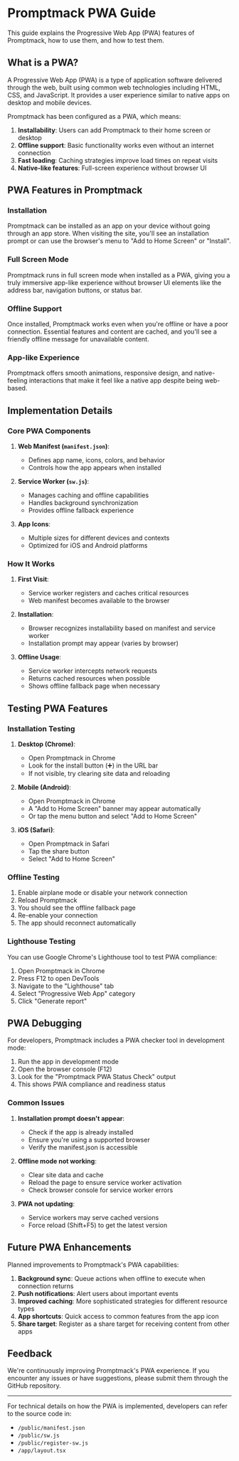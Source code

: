 # Promptmack PWA Guide

This guide explains the Progressive Web App (PWA) features of Promptmack, how to use them, and how to test them.

## What is a PWA?

A Progressive Web App (PWA) is a type of application software delivered through the web, built using common web technologies including HTML, CSS, and JavaScript. It provides a user experience similar to native apps on desktop and mobile devices.

Promptmack has been configured as a PWA, which means:

1. **Installability**: Users can add Promptmack to their home screen or desktop
2. **Offline support**: Basic functionality works even without an internet connection
3. **Fast loading**: Caching strategies improve load times on repeat visits
4. **Native-like features**: Full-screen experience without browser UI

## PWA Features in Promptmack

### Installation
Promptmack can be installed as an app on your device without going through an app store. When visiting the site, you'll see an installation prompt or can use the browser's menu to "Add to Home Screen" or "Install".

### Full Screen Mode
Promptmack runs in full screen mode when installed as a PWA, giving you a truly immersive app-like experience without browser UI elements like the address bar, navigation buttons, or status bar.

### Offline Support
Once installed, Promptmack works even when you're offline or have a poor connection. Essential features and content are cached, and you'll see a friendly offline message for unavailable content.

### App-like Experience
Promptmack offers smooth animations, responsive design, and native-feeling interactions that make it feel like a native app despite being web-based.

## Implementation Details

### Core PWA Components

1. **Web Manifest (`manifest.json`)**:
   - Defines app name, icons, colors, and behavior
   - Controls how the app appears when installed

2. **Service Worker (`sw.js`)**:
   - Manages caching and offline capabilities
   - Handles background synchronization
   - Provides offline fallback experience

3. **App Icons**:
   - Multiple sizes for different devices and contexts
   - Optimized for iOS and Android platforms

### How It Works

1. **First Visit**:
   - Service worker registers and caches critical resources
   - Web manifest becomes available to the browser

2. **Installation**:
   - Browser recognizes installability based on manifest and service worker
   - Installation prompt may appear (varies by browser)

3. **Offline Usage**:
   - Service worker intercepts network requests
   - Returns cached resources when possible
   - Shows offline fallback page when necessary

## Testing PWA Features

### Installation Testing

1. **Desktop (Chrome)**:
   - Open Promptmack in Chrome
   - Look for the install button (➕) in the URL bar
   - If not visible, try clearing site data and reloading

2. **Mobile (Android)**:
   - Open Promptmack in Chrome
   - A "Add to Home Screen" banner may appear automatically
   - Or tap the menu button and select "Add to Home Screen"

3. **iOS (Safari)**:
   - Open Promptmack in Safari
   - Tap the share button
   - Select "Add to Home Screen"

### Offline Testing

1. Enable airplane mode or disable your network connection
2. Reload Promptmack
3. You should see the offline fallback page
4. Re-enable your connection
5. The app should reconnect automatically

### Lighthouse Testing

You can use Google Chrome's Lighthouse tool to test PWA compliance:

1. Open Promptmack in Chrome
2. Press F12 to open DevTools
3. Navigate to the "Lighthouse" tab
4. Select "Progressive Web App" category
5. Click "Generate report"

## PWA Debugging

For developers, Promptmack includes a PWA checker tool in development mode:

1. Run the app in development mode
2. Open the browser console (F12)
3. Look for the "Promptmack PWA Status Check" output
4. This shows PWA compliance and readiness status

### Common Issues

1. **Installation prompt doesn't appear**:
   - Check if the app is already installed
   - Ensure you're using a supported browser
   - Verify the manifest.json is accessible

2. **Offline mode not working**:
   - Clear site data and cache
   - Reload the page to ensure service worker activation
   - Check browser console for service worker errors

3. **PWA not updating**:
   - Service workers may serve cached versions
   - Force reload (Shift+F5) to get the latest version

## Future PWA Enhancements

Planned improvements to Promptmack's PWA capabilities:

1. **Background sync**: Queue actions when offline to execute when connection returns
2. **Push notifications**: Alert users about important events
3. **Improved caching**: More sophisticated strategies for different resource types
4. **App shortcuts**: Quick access to common features from the app icon
5. **Share target**: Register as a share target for receiving content from other apps

## Feedback

We're continuously improving Promptmack's PWA experience. If you encounter any issues or have suggestions, please submit them through the GitHub repository.

---

For technical details on how the PWA is implemented, developers can refer to the source code in:
- `/public/manifest.json`
- `/public/sw.js`
- `/public/register-sw.js`
- `/app/layout.tsx` 